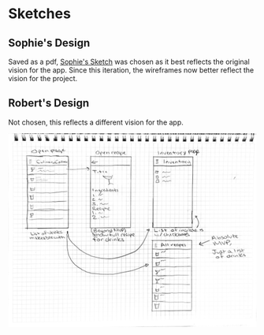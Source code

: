# Sketches

## Sophie's Design

Saved as a pdf, [Sophie's Sketch](src/MVP_TCC_9%202023.pdf) was chosen as it best reflects the original vision for the app. Since this iteration, the wireframes now better reflect the vision for the project.

## Robert's Design

Not chosen, this reflects a different vision for the app.

![Robert's Sketch](imgs/mvpdesign.jpg)